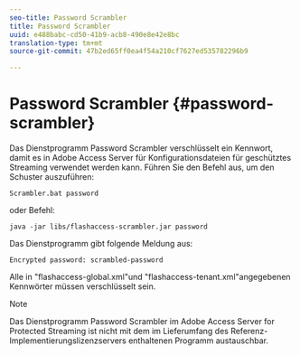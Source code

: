 ```yaml
---
seo-title: Password Scrambler
title: Password Scrambler
uuid: e488babc-cd50-41b9-acb8-490e8e42e8bc
translation-type: tm+mt
source-git-commit: 47b2ed65ff0ea4f54a210cf7627ed535782296b9

---
```



# Password Scrambler {#password-scrambler}

Das Dienstprogramm Password Scrambler verschlüsselt ein Kennwort, damit es in Adobe Access Server für Konfigurationsdateien für geschütztes Streaming verwendet werden kann. Führen Sie den Befehl aus, um den Schuster auszuführen:

```
Scrambler.bat password 
```

oder Befehl:

```
java -jar libs/flashaccess-scrambler.jar password  
```

Das Dienstprogramm gibt folgende Meldung aus:

```
Encrypted password: scrambled-password 
```

Alle in &quot;flashaccess-global.xml&quot;und &quot;flashaccess-tenant.xml&quot;angegebenen Kennwörter müssen verschlüsselt sein.

>[!NOTE]
>
>Das Dienstprogramm Password Scrambler im Adobe Access Server for Protected Streaming ist nicht mit dem im Lieferumfang des Referenz-Implementierungslizenzservers enthaltenen Programm austauschbar.

